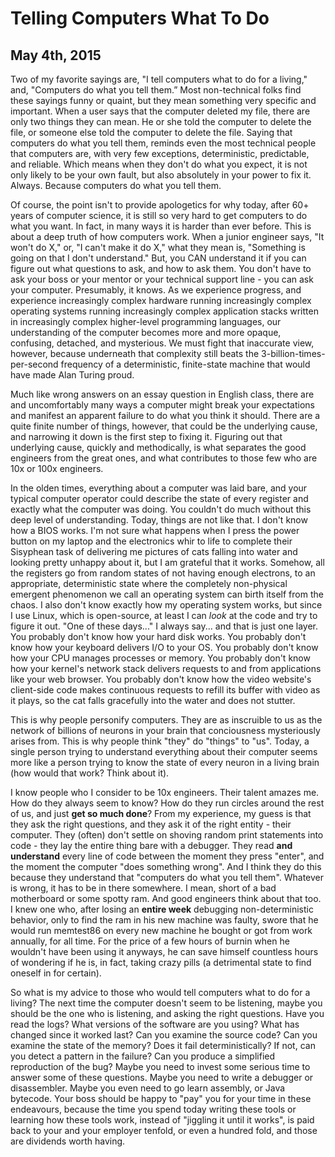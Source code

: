 # Telling Computers What To Do
## May 4th, 2015

Two of my favorite sayings are, "I tell computers what to do for a living," and,
"Computers do what you tell them.” Most non-technical folks find these sayings
funny or quaint, but they mean something very specific and important. When a
user says that the computer deleted my file, there are only two things they can
mean. He or she told the computer to delete the file, or someone else told the
computer to delete the file. Saying that computers do what you tell them,
reminds even the most technical people that computers are, with very few
exceptions, deterministic, predictable, and reliable. Which means when they
don't do what you expect, it is not only likely to be your own fault, but also
absolutely in your power to fix it.  Always.  Because computers do what you tell
them.

Of course, the point isn't to provide apologetics for why today, after 60+ years
of computer science, it is still so very hard to get computers to do what you
want. In fact, in many ways it is harder than ever before. This is about a deep
truth of how computers work. When a junior engineer says, "It won't do X," or,
"I can't make it do X," what they mean is, "Something is going on that I don't
understand." But, you CAN understand it if you can figure out what questions to
ask, and how to ask them. You don't have to ask your boss or your mentor or your
technical support line - you can ask your computer.  Presumably, it knows. As we
experience progress, and experience increasingly complex hardware running
increasingly complex operating systems running increasingly complex application
stacks written in increasingly complex higher-level programming languages, our
understanding of the computer becomes more and more opaque, confusing, detached,
and mysterious. We must fight that inaccurate view, however, because underneath
that complexity still beats the 3-billion-times-per-second frequency of a
deterministic, finite-state machine that would have made Alan Turing proud.

Much like wrong answers on an essay question in English class, there are
and uncomfortably many ways a computer might break your expectations and
manifest an apparent failure to do what you think it should.  There are a quite
finite number of things, however, that could be the underlying cause, and
narrowing it down is the first step to fixing it.  Figuring out that underlying
cause, quickly and methodically, is what separates the good engineers from the
great ones, and what contributes to those few who are 10x or 100x engineers.

In the olden times, everything about a computer was laid bare, and your typical
computer operator could describe the state of every register and exactly what
the computer was doing.  You couldn't do much without this deep level of
understanding.  Today, things are not like that.  I don't know how a BIOS
works.  I'm not sure what happens when I press the power button on my laptop
and the electronics whir to life to complete their Sisyphean task of delivering
me pictures of cats falling into water and looking pretty unhappy about it, but
I am grateful that it works.  Somehow, all the registers go from random states
of not having enough electrons, to an appropriate, deterministic state where the
completely non-physical emergent phenomenon we call an operating system can
birth itself from the chaos.  I also don't know exactly how my operating system
works, but since I use Linux, which is open-source, at least I can *look* at
the code and try to figure it out.  "One of these days..." I always say... and
that is just one layer.  You probably don't know how your hard disk works.  You
probably don't know how your keyboard delivers I/O to your OS.  You probably
don't know how your CPU manages processes or memory.  You probably don't know
how your kernel's network stack delivers requests to and from applications like
your web browser.  You probably don't know how the video website's client-side
code makes continuous requests to refill its buffer with video as it plays, so
the cat falls gracefully into the water and does not stutter.

This is why people personify computers.  They are as inscruible to us as the
network of billions of neurons in your brain that conciousness mysteriously
arises from.  This is why people think "they" do "things" to "us".  Today, a
single person trying to understand everything about their computer seems more
like a person trying to know the state of every neuron in a living brain (how
would that work?  Think about it).

I know people who I consider to be 10x engineers.  Their talent amazes me.  How
do they always seem to know?  How do they run circles around the rest of us,
and just **get so much done**?  From my experience, my guess is that they
ask the right questions, and they ask it of the right entity - their computer.
They (often) don't settle on shoving random print statements into code - they
lay the entire thing bare with a debugger.  They read **and understand**
every line of code between the moment they press "enter", and the moment the
computer "does something wrong".  And I think they do this because they
understand that "computers do what you tell them".  Whatever is wrong, it has
to be in there somewhere.  I mean, short of a bad motherboard or some spotty
ram.  And good engineers think about that too.  I knew one who, after losing an
**entire week** debugging non-deterministic behavior, only to find the ram
in his new machine was faulty, swore that he would run memtest86 on every new
machine he bought or got from work annually, for all time.  For the price of a
few hours of burnin when he wouldn't have been using it anyways, he can save
himself countless hours of wondering if he is, in fact, taking crazy pills (a
detrimental state to find oneself in for certain).

So what is my advice to those who would tell computers what to do for a living?
The next time the computer doesn't seem to be listening, maybe you should be
the one who is listening, and asking the right questions.  Have you read the
logs?  What versions of the software are you using?  What has changed since it
worked last?  Can you examine the source code?  Can you examine the state of
the memory?  Does it fail deterministically?  If not, can you detect a pattern
in the failure?  Can you produce a simplified reproduction of the bug?  Maybe
you need to invest some serious time to answer some of these questions.  Maybe
you need to write a debugger or disassembler.  Maybe you even need to go learn
assembly, or Java bytecode.  Your boss should be happy to "pay" you for your
time in these endeavours, because the time you spend today writing these tools
or learning how these tools work, instead of "jiggling it until it works", is
paid back to your and your employer tenfold, or even a hundred fold, and those
are dividends worth having.

